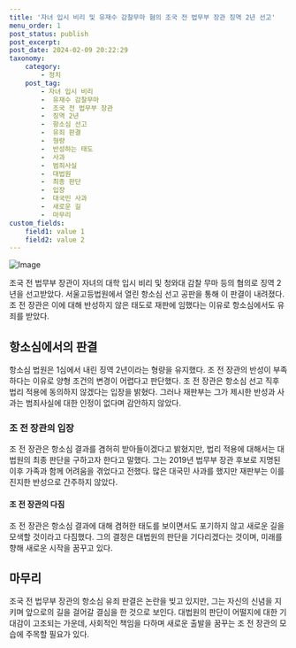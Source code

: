 ```yaml
---
title: '자녀 입시 비리 및 유재수 감찰무마 혐의 조국 전 법무부 장관 징역 2년 선고'
menu_order: 1
post_status: publish
post_excerpt: 
post_date: 2024-02-09 20:22:29
taxonomy:
    category:
        - 정치
    post_tag:
        - 자녀 입시 비리
        -  유재수 감찰무마
        -  조국 전 법무부 장관
        -  징역 2년
        -  항소심 선고
        -  유죄 판결
        -  형량
        -  반성하는 태도
        -  사과
        -  범죄사실
        -  대법원
        -  최종 판단
        -  입장
        -  대국민 사과
        -  새로운 길
        -  마무리
custom_fields:
    field1: value 1
    field2: value 2
---
```


![Image](https://imgnews.pstatic.net/image/053/2024/02/09/0000041425_001_20240209160101143.jpg?type=w647)

조국 전 법무부 장관이 자녀의 대학 입시 비리 및 청와대 감찰 무마 등의 혐의로 징역 2년을 선고받았다. 서울고등법원에서 열린 항소심 선고 공판을 통해 이 판결이 내려졌다. 조 전 장관은 이에 대해 반성하지 않은 태도로 재판에 임했다는 이유로 항소심에서도 유죄를 받았다. 
## 항소심에서의 판결
항소심 법원은 1심에서 내린 징역 2년이라는 형량을 유지했다. 조 전 장관의 반성이 부족하다는 이유로 양형 조건의 변경이 어렵다고 판단했다. 조 전 장관은 항소심 선고 직후 법리 적용에 동의하지 않겠다는 입장을 밝혔다. 그러나 재판부는 그가 제시한 반성과 사과는 범죄사실에 대한 인정이 없다며 감안하지 않았다. 
### 조 전 장관의 입장
조 전 장관은 항소심 결과를 겸허히 받아들이겠다고 밝혔지만, 법리 적용에 대해서는 대법원의 최종 판단을 구하고자 한다고 말했다. 그는 2019년 법무부 장관 후보로 지명된 이후 가족과 함께 어려움을 겪었다고 전했다. 많은 대국민 사과를 했지만 재판부는 이를 진지한 반성으로 간주하지 않았다.
#### 조 전 장관의 다짐
조 전 장관은 항소심 결과에 대해 겸허한 태도를 보이면서도 포기하지 않고 새로운 길을 모색할 것이라고 다짐했다. 그의 결정은 대법원의 판단을 기다리겠다는 것이며, 미래를 향해 새로운 시작을 꿈꾸고 있다. 
## 마무리
조국 전 법무부 장관의 항소심 유죄 판결은 논란을 빚고 있지만, 그는 자신의 신념을 지키며 앞으로의 길을 걸어갈 결심을 한 것으로 보인다. 대법원의 판단이 어떨지에 대한 기대감이 고조되는 가운데, 사회적인 책임을 다하며 새로운 출발을 꿈꾸는 조 전 장관의 모습에 주목할 필요가 있다.
